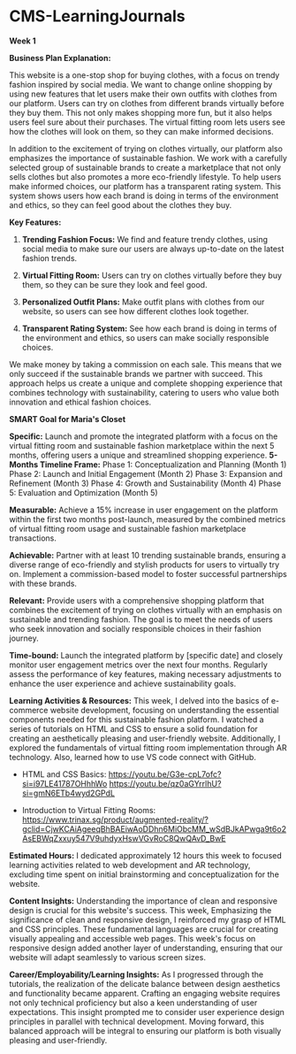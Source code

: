 # CMS-LearningJournals

**Week 1**

**Business Plan Explanation:**

This website is a one-stop shop for buying clothes, with a focus on trendy fashion inspired by social media. We want to change online shopping by using new features that let users make their own outfits with clothes from our platform. Users can try on clothes from different brands virtually before they buy them. This not only makes shopping more fun, but it also helps users feel sure about their purchases. The virtual fitting room lets users see how the clothes will look on them, so they can make informed decisions. 

In addition to the excitement of trying on clothes virtually, our platform also emphasizes the importance of sustainable fashion. We work with a carefully selected group of sustainable brands to create a marketplace that not only sells clothes but also promotes a more eco-friendly lifestyle. To help users make informed choices, our platform has a transparent rating system. This system shows users how each brand is doing in terms of the environment and ethics, so they can feel good about the clothes they buy.

**Key Features:**
1. **Trending Fashion Focus:** We find and feature trendy clothes, using social media to make sure our users are always up-to-date on the latest fashion trends.

2. **Virtual Fitting Room:** Users can try on clothes virtually before they buy them, so they can be sure they look and feel good.

3. **Personalized Outfit Plans:** Make outfit plans with clothes from our website, so users can see how different clothes look together.

4. **Transparent Rating System:** See how each brand is doing in terms of the environment and ethics, so users can make socially responsible choices.

We make money by taking a commission on each sale. This means that we only succeed if the sustainable brands we partner with succeed. This approach helps us create a unique and complete shopping experience that combines technology with sustainability, catering to users who value both innovation and ethical fashion choices.

**SMART Goal for Maria's Closet**

**Specific:** Launch and promote the integrated platform with a focus on the virtual fitting room and sustainable fashion marketplace within the next 5 months, offering users a unique and streamlined shopping experience.
**5-Months Timeline Frame:**
Phase 1: Conceptualization and Planning (Month 1) 
Phase 2: Launch and Initial Engagement (Month 2)
Phase 3: Expansion and Refinement (Month 3)
Phase 4: Growth and Sustainability (Month 4)
Phase 5: Evaluation and Optimization (Month 5)

**Measurable:** Achieve a 15% increase in user engagement on the platform within the first two months post-launch, measured by the combined metrics of virtual fitting room usage and sustainable fashion marketplace transactions.

**Achievable:** Partner with at least 10 trending sustainable brands, ensuring a diverse range of eco-friendly and stylish products for users to virtually try on. Implement a commission-based model to foster successful partnerships with these brands.

**Relevant:** Provide users with a comprehensive shopping platform that combines the excitement of trying on clothes virtually with an emphasis on sustainable and trending fashion. The goal is to meet the needs of users who seek innovation and socially responsible choices in their fashion journey.

**Time-bound:** Launch the integrated platform by [specific date] and closely monitor user engagement metrics over the next four months. Regularly assess the performance of key features, making necessary adjustments to enhance the user experience and achieve sustainability goals.

**Learning Activities & Resources:**
This week, I delved into the basics of e-commerce website development, focusing on understanding the essential components needed for this sustainable fashion platform. 
I watched a series of tutorials on HTML and CSS to ensure a solid foundation for creating an aesthetically pleasing and user-friendly website. Additionally, 
I explored the fundamentals of virtual fitting room implementation through AR technology. Also, learned how to use VS code connect with GitHub.

- HTML and CSS Basics:
https://youtu.be/G3e-cpL7ofc?si=i97LE41787OHhhWo
https://youtu.be/qz0aGYrrlhU?si=gmN6ETb4wyd2GPdL 

- Introduction to Virtual Fitting Rooms:
https://www.trinax.sg/product/augmented-reality/?gclid=CjwKCAiAgeeqBhBAEiwAoDDhn6MiObcMM_wSdBJkAPwga9t6o2AsEBWqZxxuy547V9uhdyxHswVGvRoC8QwQAvD_BwE 

**Estimated Hours:**
I dedicated approximately 12 hours this week to focused learning activities related to web development and AR technology, excluding time spent on initial brainstorming 
and conceptualization for the website.

**Content Insights:**
Understanding the importance of clean and responsive design is crucial for this website's success. This week, Emphasizing the significance of clean and responsive design, 
I reinforced my grasp of HTML and CSS principles. These fundamental languages are crucial for creating visually appealing and accessible web pages. This week's focus on
responsive design added another layer of understanding, ensuring that our website will adapt seamlessly to various screen sizes.

**Career/Employability/Learning Insights:**
As I progressed through the tutorials, the realization of the delicate balance between design aesthetics and functionality became apparent. Crafting an engaging website
requires not only technical proficiency but also a keen understanding of user expectations. This insight prompted me to consider user experience design principles in 
parallel with technical development. Moving forward, this balanced approach will be integral to ensuring our platform is both visually pleasing and user-friendly.
